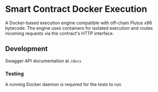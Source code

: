 # Smart Contract Docker Execution

A Docker-based execution engine compatible with off-chain Plutus x86 bytecode. The engine uses containers for isolated execution and routes incoming requests via the contract's HTTP interface.

## Development

Swagger API documentation at `/docs`

### Testing
A running Docker daemon is required for the tests to run